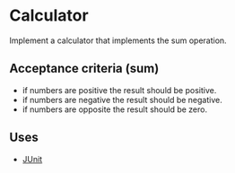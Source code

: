 # Calculator

Implement a calculator that implements the sum operation.


## Acceptance criteria (sum)

* if numbers are positive the result should be positive.
* if numbers are negative the result should be negative.
* if numbers are opposite the result should be zero.


## Uses

* [JUnit](https://junit.org/junit4/)